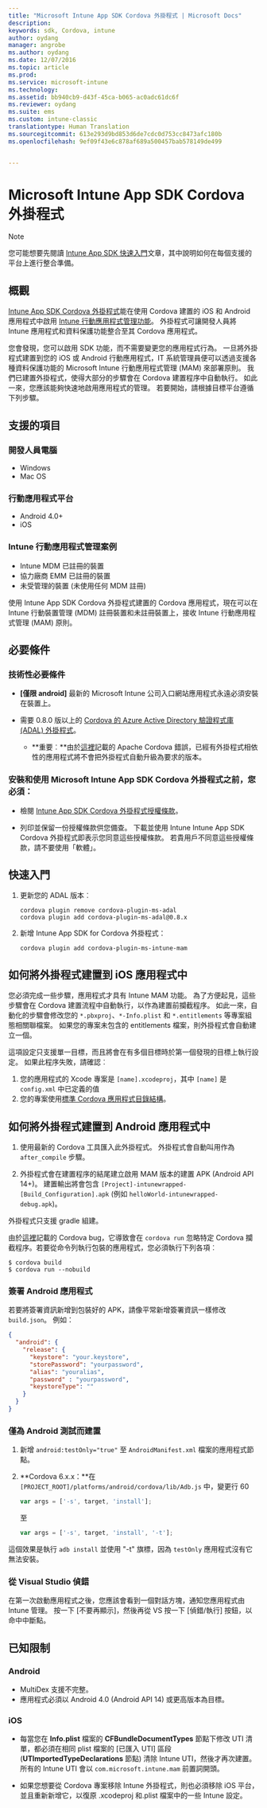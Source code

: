 ```yaml
---
title: "Microsoft Intune App SDK Cordova 外掛程式 | Microsoft Docs"
description: 
keywords: sdk, Cordova, intune
author: oydang
manager: angrobe
ms.author: oydang
ms.date: 12/07/2016
ms.topic: article
ms.prod: 
ms.service: microsoft-intune
ms.technology: 
ms.assetid: bb940cb9-d43f-45ca-b065-ac0adc61dc6f
ms.reviewer: oydang
ms.suite: ems
ms.custom: intune-classic
translationtype: Human Translation
ms.sourcegitcommit: 613e293d9bd853d6de7cdc0d753cc8473afc180b
ms.openlocfilehash: 9ef09f43e6c878af689a500457bab578149de499


---
```

# <a name="microsoft-intune-app-sdk-cordova-plugin"></a>Microsoft Intune App SDK Cordova 外掛程式

> [!NOTE]
> 您可能想要先閱讀 [Intune App SDK 快速入門](intune-app-sdk-get-started.md)文章，其中說明如何在每個支援的平台上進行整合準備。


## <a name="overview"></a>概觀

[Intune App SDK Cordova 外掛程式](https://github.com/msintuneappsdk/cordova-plugin-ms-intune-mam)能在使用 Cordova 建置的 iOS 和 Android 應用程式中啟用 [Intune 行動應用程式管理功能](/intune/deploy-use/protect-app-data-using-mobile-app-management-policies-with-microsoft-intune)。 外掛程式可讓開發人員將 Intune 應用程式和資料保護功能整合至其 Cordova 應用程式。

您會發現，您可以啟用 SDK 功能，而不需要變更您的應用程式行為。 一旦將外掛程式建置到您的 iOS 或 Android 行動應用程式，IT 系統管理員便可以透過支援各種資料保護功能的 Microsoft Intune 行動應用程式管理 (MAM) 來部署原則。 我們已建置外掛程式，使得大部分的步驟會在 Cordova 建置程序中自動執行。 如此一來，您應該能夠快速地啟用應用程式的管理。 若要開始，請根據目標平台遵循下列步驟。




## <a name="whats-supported"></a>支援的項目

### <a name="developer-machines"></a>開發人員電腦
* Windows
* Mac OS


### <a name="mobile-app-platforms"></a>行動應用程式平台
* Android 4.0+
* iOS

### <a name="intune-mobile-application-management-scenarios"></a>Intune 行動應用程式管理案例

* Intune MDM 已註冊的裝置
* 協力廠商 EMM 已註冊的裝置
* 未受管理的裝置 (未使用任何 MDM 註冊)

使用 Intune App SDK Cordova 外掛程式建置的 Cordova 應用程式，現在可以在 Intune 行動裝置管理 (MDM) 註冊裝置和未註冊裝置上，接收 Intune 行動應用程式管理 (MAM) 原則。



## <a name="prerequisites"></a>必要條件

### <a name="technical-prerequisites"></a>技術性必要條件

* **[僅限 android]** 最新的 Microsoft Intune 公司入口網站應用程式永遠必須安裝在裝置上。


* 需要 0.8.0 版以上的 [Cordova 的 Azure Active Directory 驗證程式庫 (ADAL) 外掛程式](https://github.com/AzureAD/azure-activedirectory-library-for-cordova)。
  * **重要︰**由於[這裡](https://issues.apache.org/jira/browse/CB-6227?jql=text%20~%20%22plugin%20dependency%22)記載的 Apache Cordova 錯誤，已經有外掛程式相依性的應用程式將不會把外掛程式自動升級為要求的版本。


### <a name="before-you-install-and-use-microsoft-intune-app-sdk-cordova-plugin-you-must"></a>安裝和使用 Microsoft Intune App SDK Cordova 外掛程式之前，您**必須**：

* 檢閱 [Intune App SDK Cordova 外掛程式授權條款](https://github.com/msintuneappsdk/cordova-plugin-ms-intune-mam/blob/master/Intune_App_SDK_Cordova_plugin_RTM_license.pdf)。

* 列印並保留一份授權條款供您備查。 下載並使用 Intune Intune App SDK Cordova 外掛程式即表示您同意這些授權條款。  若貴用戶不同意這些授權條款，請不要使用「軟體」。


## <a name="quick-start"></a>快速入門

1. 更新您的 ADAL 版本︰

    ```
    cordova plugin remove cordova-plugin-ms-adal
    cordova plugin add cordova-plugin-ms-adal@0.8.x
    ```

2. 新增 Intune App SDK for Cordova 外掛程式：

    ```
    cordova plugin add cordova-plugin-ms-intune-mam
    ```

## <a name="how-to-build-the-plugin-into-your-ios-app"></a>如何將外掛程式建置到 iOS 應用程式中

您必須完成一些步驟，應用程式才具有 Intune MAM 功能。 為了方便起見，這些步驟會在 Cordova 建置流程中自動執行，以作為建置前攔截程序。 如此一來，自動化的步驟會修改您的 `*.pbxproj`、`*-Info.plist` 和 `*.entitlements` 等專案組態相關聯檔案。 如果您的專案未包含的 entitlements 檔案，則外掛程式會自動建立一個。

這項設定只支援單一目標，而且將會在有多個目標時於第一個發現的目標上執行設定。 如果此程序失敗，請確認︰

1. 您的應用程式的 Xcode 專案是 `[name].xcodeproj`，其中 `[name]` 是 `config.xml` 中已定義的值
2. 您的專案使用[標準 Cordova 應用程式目錄結構](https://cordova.apache.org/docs/en/latest/reference/cordova-cli/index.html#directory-structure)。

## <a name="how-to-build-the-plugin-into-your-android-app"></a>如何將外掛程式建置到 Android 應用程式中

1. 使用最新的 Cordova 工具匯入此外掛程式。 外掛程式會自動叫用作為 `after_compile` 步驟。

2. 外掛程式會在建置程序的結尾建立啟用 MAM 版本的建置 APK (Android API 14+)。 建置輸出將會包含 `[Project]-intunewrapped-[Build_Configuration].apk` (例如 `helloWorld-intunewrapped-debug.apk`)。

外掛程式只支援 gradle 組建。

由於[這裡](https://issues.apache.org/jira/browse/CB-9434)記載的 Cordova bug，它導致會在 `cordova run` 忽略特定 Cordova 攔截程序。若要從命令列執行包裝的應用程式，您必須執行下列各項︰

```
$ cordova build
$ cordova run --nobuild
```


### <a name="signing-your-android-app"></a>簽署 Android 應用程式
若要將簽署資訊新增到包裝好的 APK，請像平常新增簽署資訊一樣修改 `build.json`。 例如：
```json
{
  "android": {
    "release": {
      "keystore": "your.keystore",
      "storePassword": "yourpassword",
      "alias": "youralias",
      "password" : "yourpassword",
      "keystoreType": ""
    }
  }
}
```

### <a name="build-for-android-test-only"></a>僅為 Android 測試而建置

1. 新增 `android:testOnly="true"` 至 `AndroidManifest.xml` 檔案的應用程式節點。


2. **Cordova 6.x.x：**在 `[PROJECT_ROOT]/platforms/android/cordova/lib/Adb.js` 中，變更行 60

    ```javascript
    var args = ['-s', target, 'install'];
    ```
    至
    ```javascript
    var args = ['-s', target, 'install', '-t'];
    ```

這個效果是執行 `adb install` 並使用 "-t" 旗標，因為 `testOnly` 應用程式沒有它無法安裝。

### <a name="debugging-from-visual-studio"></a>從 Visual Studio 偵錯
在第一次啟動應用程式之後，您應該會看到一個對話方塊，通知您應用程式由 Intune 管理。 按一下 [不要再顯示]，然後再從 VS 按一下 [偵錯/執行] 按鈕，以命中中斷點。

## <a name="known-limitations"></a>已知限制
### <a name="android"></a>Android
* MultiDex 支援不完整。
* 應用程式必須以 Android 4.0 (Android API 14) 或更高版本為目標。

### <a name="ios"></a>iOS
* 每當您在 **Info.plist** 檔案的 **CFBundleDocumentTypes** 節點下修改 UTI 清單，都必須在相同 plist 檔案的 [已匯入 UTI] 區段 (**UTImportedTypeDeclarations** 節點) 清除 Intune UTI，然後才再次建置。 所有的 Intune UTI 會以 `com.microsoft.intune.mam` 前置詞開頭。

* 如果您想要從 Cordova 專案移除 Intune 外掛程式，則也必須移除 iOS 平台，並且重新新增它，以復原 .xcodeproj 和.plist 檔案中的一些 Intune 設定。



<!--HONumber=Dec16_HO2-->



